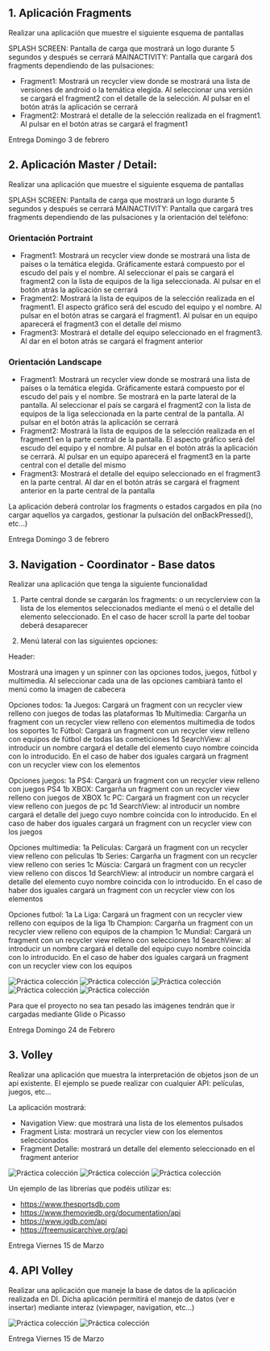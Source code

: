 ## 1. Aplicación Fragments

Realizar una aplicación que muestre el siguiente esquema de pantallas

SPLASH SCREEN: Pantalla de carga que mostrará un logo durante 5 segundos y después se cerrará
MAINACTIVITY: Pantalla que cargará dos fragments dependiendo de las pulsaciones:
- Fragment1: Mostrará un recycler view donde se mostrará una lista de versiones de android o la temática elegida. Al seleccionar una versión se cargará el fragment2 con el detalle de la selección. Al pulsar en el botón atrás la aplicación se cerrará
- Fragment2: Mostrará el detalle de la selección realizada en el fragment1. Al pulsar en el botón atras se cargará el fragment1

Entrega Domingo 3 de febrero

## 2. Aplicación Master / Detail: 

Realizar una aplicación que muestre el siguiente esquema de pantallas

SPLASH SCREEN: Pantalla de carga que mostrará un logo durante 5 segundos y después se cerrará
MAINACTIVITY: Pantalla que cargará tres fragments dependiendo de las pulsaciones y la orientación del teléfono:

### Orientación Portraint

- Fragment1: Mostrará un recycler view donde se mostrará una lista de países o la temática elegida. Gráficamente estará compuesto por el escudo del país y el nombre. Al seleccionar el país se cargará el fragment2 con la lista de equipos de la liga seleccionada. Al pulsar en el botón atrás la aplicación se cerrará
- Fragment2: Mostrará la lista de equipos de la selección realizada en el fragment1. El aspecto gráfico será del escudo del equipo y el nombre. Al pulsar en el botón atras se cargará el fragment1. Al pulsar en un equipo aparecerá el fragment3 con el detalle del mismo
- Fragment3: Mostrará el detalle del equipo seleccionado en el fragment3. Al dar en el boton atrás se cargará el fragment anterior

### Orientación Landscape

- Fragment1: Mostrará un recycler view donde se mostrará una lista de países o la temática elegida. Gráficamente estará compuesto por el escudo del país y el nombre. Se mostrará en la parte lateral de la pantalla. Al seleccionar el país se cargará el fragment2 con la lista de equipos de la liga seleccionada en la parte central de la pantalla. Al pulsar en el botón atrás la aplicación se cerrará
- Fragment2: Mostrará la lista de equipos de la selección realizada en el fragment1 en la parte central de la pantalla. El aspecto gráfico será del escudo del equipo y el nombre. Al pulsar en el botón atrás la aplicación se cerrará. Al pulsar en un equipo aparecerá el fragment3 en la parte central con el detalle del mismo
- Fragment3: Mostrará el detalle del equipo seleccionado en el fragment3 en la parte central. Al dar en el botón atrás se cargará el fragment anterior en la parte central de la pantalla

La aplicación deberá controlar los fragments o estados cargados en pila (no cargar aquellos ya cargados, gestionar la pulsación del onBackPressed(), etc...)

Entrega Domingo 3 de febrero

## 3. Navigation - Coordinator - Base datos

Realizar una aplicación que tenga la siguiente funcionalidad
1. Parte central donde se cargarán los fragments: o un recyclerview con la lista de los elementos seleccionados mediante el menú o el detalle del elemento seleccionado. En el caso de hacer scroll la parte del toobar deberá desaparecer

2. Menú lateral con las siguientes opciones:

Header:

Mostrará una imagen y un spinner con las opciones todos, juegos, fútbol y multimedia. Al seleccionar cada una de las opciones cambiará tanto el menú como la imagen de cabecera

Opciones todos:
1a Juegos: Cargará un fragment con un recycler view relleno con juegos de todas las plataformas
1b Multimedia: Cargarña un fragment con un recycler view relleno con elementos multimedia de todos los soportes
1c Fútbol: Cargará un fragment con un recycler view relleno con equipos de fútbol de todas las cometiciones 
1d SearchView: al introducir un nombre cargará el detalle del elemento cuyo nombre coincida con lo introducido. En el caso de haber dos iguales cargará un fragment con un recycler view con los elementos

Opciones juegos:
1a PS4: Cargará un fragment con un recycler view relleno con juegos PS4
1b XBOX: Cargarña un fragment con un recycler view relleno con juegos de XBOX
1c PC: Cargará un fragment con un recycler view relleno con juegos de pc
1d SearchView: al introducir un nombre cargará el detalle del juego cuyo nombre coincida con lo introducido. En el caso de haber dos iguales cargará un fragment con un recycler view con los juegos

Opciones multimedia:
1a Películas: Cargará un fragment con un recycler view relleno con peliculas
1b Series: Cargarña un fragment con un recycler view relleno con series
1c Múscia: Cargará un fragment con un recycler view relleno con discos
1d SearchView: al introducir un nombre cargará el detalle del elemento cuyo nombre coincida con lo introducido. En el caso de haber dos iguales cargará un fragment con un recycler view con los elementos

Opciones futbol:
1a La Liga: Cargará un fragment con un recycler view relleno con equipos de la liga
1b Champion: Cargarña un fragment con un recycler view relleno con equipos de la champion
1c Mundial: Cargará un fragment con un recycler view relleno con selecciones
1d SearchView: al introducir un nombre cargará el detalle del equipo cuyo nombre coincida con lo introducido. En el caso de haber dos iguales cargará un fragment con un recycler view con los equipos

![Práctica colección](https://github.com/DevelopSys/clasepmdm/blob/master/practicas/coleccion1.png "Práctica colección")
![Práctica colección](https://github.com/DevelopSys/clasepmdm/blob/master/practicas/coleccion2.png "Práctica colección")
![Práctica colección](https://github.com/DevelopSys/clasepmdm/blob/master/practicas/coleccion3.png "Práctica colección")
![Práctica colección](https://github.com/DevelopSys/clasepmdm/blob/master/practicas/coleccion4.png "Práctica colección")
![Práctica colección](https://github.com/DevelopSys/clasepmdm/blob/master/practicas/coleccion5.png "Práctica colección")

Para que el proyecto no sea tan pesado las imágenes tendrán que ir cargadas mediante Glide o Picasso

Entrega Domingo 24 de Febrero

## 3. Volley

Realizar una aplicación que muestra la interpretación de objetos json de un api existente. El ejemplo se puede realizar con cualquier API: películas, juegos, etc...

La aplicación mostrará:

- Navigation View: que mostrará una lista de los elementos pulsados
- Fragment Lista: mostrará un recycler view con los elementos seleccionados
- Fragment Detalle: mostrará un detalle del elemento seleccionado en el fragment anterior

![Práctica colección](https://github.com/DevelopSys/clasepmdm/blob/master/practicas/volley1.png "Práctica colección")
![Práctica colección](https://github.com/DevelopSys/clasepmdm/blob/master/practicas/volley2.png "Práctica colección")
![Práctica colección](https://github.com/DevelopSys/clasepmdm/blob/master/practicas/volley3.png "Práctica colección")

Un ejemplo de las librerías que podéis utilizar es:
- https://www.thesportsdb.com
- https://www.themoviedb.org/documentation/api
- https://www.igdb.com/api
- https://freemusicarchive.org/api

Entrega Viernes 15 de Marzo

## 4. API Volley

Realizar una aplicación que maneje la base de datos de la aplicación realizada en DI. Dicha aplicación permitirá el manejo de datos (ver e insertar) mediante interaz (viewpager, navigation, etc...)

![Práctica colección](https://github.com/DevelopSys/clasepmdm/blob/master/practicas/app1.png "Práctica colección")
![Práctica colección](https://github.com/DevelopSys/clasepmdm/blob/master/practicas/app22.png "Práctica colección")

Entrega Viernes 15 de Marzo
